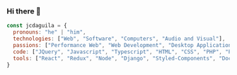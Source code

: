### Hi there 👋
```javascript
const jcdaguila = {
  pronouns: "he" | "him",
  technologies: ["Web", "Software", "Computers", "Audio and Visual"],
  passions: ["Performance Web", "Web Development", "Desktop Applications"],
  code: ["JQuery", "Javascript", "Typescript", "HTML", "CSS", "PHP", "Python", "Basic", "C#", "C++"],
  tools: ["React", "Redux", "Node", "Django", "Styled-Components", "Docker", "Visual Studio"],
}
```
<!--
**jcdaguila/jcdaguila** is a ✨ _special_ ✨ repository because its `README.md` (this file) appears on your GitHub profile.

Here are some ideas to get you started:

- 🔭 I’m currently working on ...
- 🌱 I’m currently learning ...
- 👯 I’m looking to collaborate on ...
- 🤔 I’m looking for help with ...
- 💬 Ask me about ...
- 📫 How to reach me: ...
- 😄 Pronouns: ...
- ⚡ Fun fact: ...
-->
